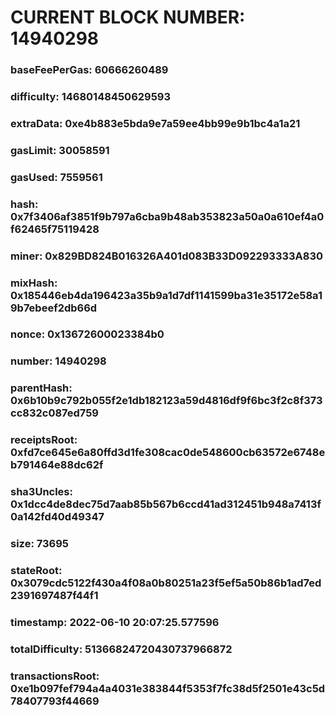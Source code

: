 # CURRENT BLOCK NUMBER: 14940298

### baseFeePerGas: 60666260489
### difficulty: 14680148450629593
### extraData: 0xe4b883e5bda9e7a59ee4bb99e9b1bc4a1a21
### gasLimit: 30058591
### gasUsed: 7559561
### hash: 0x7f3406af3851f9b797a6cba9b48ab353823a50a0a610ef4a0f62465f75119428
### miner: 0x829BD824B016326A401d083B33D092293333A830
### mixHash: 0x185446eb4da196423a35b9a1d7df1141599ba31e35172e58a19b7ebeef2db66d
### nonce: 0x13672600023384b0
### number: 14940298
### parentHash: 0x6b10b9c792b055f2e1db182123a59d4816df9f6bc3f2c8f373cc832c087ed759
### receiptsRoot: 0xfd7ce645e6a80ffd3d1fe308cac0de548600cb63572e6748eb791464e88dc62f
### sha3Uncles: 0x1dcc4de8dec75d7aab85b567b6ccd41ad312451b948a7413f0a142fd40d49347
### size: 73695
### stateRoot: 0x3079cdc5122f430a4f08a0b80251a23f5ef5a50b86b1ad7ed2391697487f44f1
### timestamp: 2022-06-10 20:07:25.577596
### totalDifficulty: 51366824720430737966872
### transactionsRoot: 0xe1b097fef794a4a4031e383844f5353f7fc38d5f2501e43c5d78407793f44669
